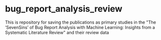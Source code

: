 # bug_report_analysis_review
This is repository for saving the publications as primary studies in the "The ‘SevenSins’ of Bug Report Analysis with Machine Learning: Insights from a Systematic Literature Review" and their review data
